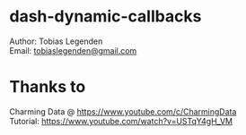 # dash-dynamic-callbacks
Author: Tobias Legenden \
Email: tobiaslegenden@gmail.com
# Thanks to
Charming Data @ https://www.youtube.com/c/CharmingData \
Tutorial: https://www.youtube.com/watch?v=USTqY4gH_VM
